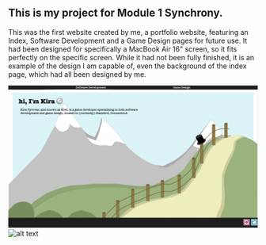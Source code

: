 ## This is my project for Module 1 Synchrony.

This was the first website created by me, a portfolio website, featuring an Index, Software Development and a Game Design pages for future use. It had been designed for specifically a MacBook Air 16" screen, so it fits perfectly on the specific screen. While it had not been fully finished, it is an example of the design I am capable of, even the background of the index page, which had all been designed by me.

![alt text](https://github.com/kpyvovar/Skills-Academy-Module-1/blob/main/Index.png?raw=true)
![alt text](https://user-images.githubusercontent.com/98356908/153952455-58322dcb-a633-4e59-9b91-a052796a729e.png)

